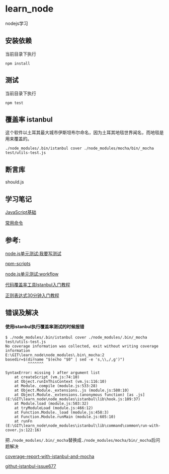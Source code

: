 # learn_node
nodejs学习

## 安装依赖
当前目录下执行
```
npm install
```

## 测试
当前目录下执行
```
npm test
```

## 覆盖率 istanbul
这个软件以土耳其最大城市伊斯坦布尔命名，因为土耳其地毯世界闻名，而地毯是用来覆盖的。
```
./node_modules/.bin/istanbul cover ./node_modules/mocha/bin/_mocha test/utils-test.js
```

## 断言库
should.js

## 学习笔记
[JavaScript基础](./doc/js_basic.md)

[常用命令](./doc/command.md)

## 参考:
[node.js单元测试:我要写测试](https://yq.aliyun.com/articles/7699?spm=5176.100239.blogcont4220.12.0AwIOD)

[npm-scripts](https://docs.npmjs.com/misc/scripts?spm=5176.100239.blogcont4220.9.0AwIOD)

[node.js单元测试:workflow](https://yq.aliyun.com/articles/4220)

[代码覆盖率工具Istanbul入门教程](http://www.ruanyifeng.com/blog/2015/06/istanbul.html)

[正则表达式30分钟入门教程](https://deerchao.net/tutorials/regex/regex.htm)

## 错误及解决
#### 使用istanbul执行覆盖率测试的时候报错
```shell
$ ./node_modules/.bin/istanbul cover ./node_modules/.bin/_mocha test/utils-test.js
No coverage information was collected, exit without writing coverage information
E:\GIT\learn_node\node_modules\.bin\_mocha:2
basedir=$(dirname "$(echo "$0" | sed -e 's,\\,/,g')")
          ^^^^^^^

SyntaxError: missing ) after argument list
    at createScript (vm.js:74:10)
    at Object.runInThisContext (vm.js:116:10)
    at Module._compile (module.js:533:28)
    at Object.Module._extensions..js (module.js:580:10)
    at Object.Module._extensions.(anonymous function) [as .js] (E:\GIT\learn_node\node_modules\istanbul\lib\hook.js:109:37)
    at Module.load (module.js:503:32)
    at tryModuleLoad (module.js:466:12)
    at Function.Module._load (module.js:458:3)
    at Function.Module.runMain (module.js:605:10)
    at runFn (E:\GIT\learn_node\node_modules\istanbul\lib\command\common\run-with-cover.js:122:16)

```
把`./node_modules/.bin/_mocha`替换成`./node_modules/mocha/bin/_mocha`后问题解决

[coverage-report-with-istanbul-and-mocha](https://stackoverflow.com/questions/36940085/coverage-report-with-istanbul-and-mocha)

[githut-istanbul-issue677](https://github.com/gotwarlost/istanbul/issues/677)